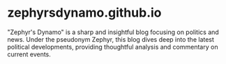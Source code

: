 # zephyrsdynamo.github.io
"Zephyr's Dynamo" is a sharp and insightful blog focusing on politics and news. Under the pseudonym Zephyr, this blog dives deep into the latest political developments, providing thoughtful analysis and commentary on current events. 
